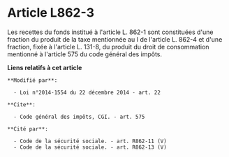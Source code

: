# Article L862-3

Les recettes du fonds institué à l'article L. 862-1 sont constituées d'une fraction du produit de la taxe mentionnée au I de
l'article L. 862-4 et d'une fraction, fixée à l'article L. 131-8, du produit du droit de consommation mentionné à l'article
575 du code général des impôts.

**Liens relatifs à cet article**

	**Modifié par**:

	  - Loi n°2014-1554 du 22 décembre 2014 - art. 22

	**Cite**:

	  - Code général des impôts, CGI. - art. 575

	**Cité par**:

	  - Code de la sécurité sociale. - art. R862-11 (V)
	  - Code de la sécurité sociale. - art. R862-13 (V)
